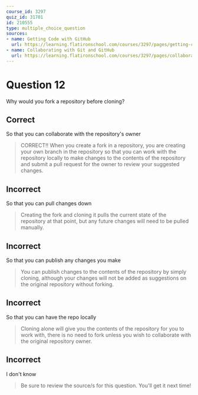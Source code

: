 ```yaml
---
course_id: 3297
quiz_id: 31701
id: 210555
type: multiple_choice_question
sources:
- name: Getting Code with GitHub
  url: https://learning.flatironschool.com/courses/3297/pages/getting-code-with-github
- name: Collaborating with Git and GitHub
  url: https://learning.flatironschool.com/courses/3297/pages/collaborating-with-git-and-github
---
```


# Question 12

Why would you fork a repository before cloning?

## Correct

So that you can collaborate with the repository's owner

> CORRECT!! When you create a fork in a repository, you are creating your own
> branch in the repository so that you can work with the repository locally to
> make changes to the contents of the repository and submit a pull request for the
> owner to review your suggested changes.

## Incorrect

So that you can pull changes down

> Creating the fork and cloning it pulls the current state of the repository at
> that point, but any future changes will need to be pulled manually.

## Incorrect

So that you can publish any changes you make

> You can publish changes to the contents of the repository by simply cloning,
> although your changes will not be added as suggestions on the original
> repository without forking.

## Incorrect

So that you can have the repo locally

> Cloning alone will give you the contents of the repository for you to work with,
> there is no need to fork unless you wish to collaborate with the original
> repository owner.

## Incorrect

I don't know

> Be sure to review the source/s for this question. You'll get it next time!
